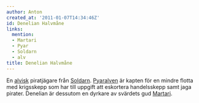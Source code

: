 ```yaml
---
author: Anton
created_at: '2011-01-07T14:34:46Z'
id: Denelian Halvmåne
links:
  mention:
  - Martari
  - Pyar
  - Soldarn
  - alv
title: Denelian Halvmåne
---
```


En [alvisk] piratjägare från [Soldarn]. [Pyaralven] är kapten för en mindre flotta med krigsskepp
som har till uppgift att eskortera handelsskepp samt jaga pirater. Denelian är dessutom en dyrkare
av svärdets gud [Martari].

  [alvisk]: alv
  [Soldarn]: Soldarn
  [Pyaralven]: Pyar
  [Martari]: Martari
